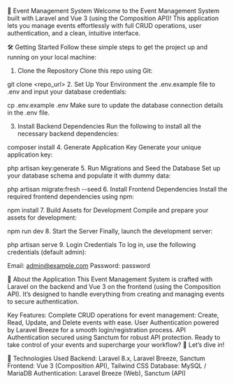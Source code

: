 🚀 Event Management System
Welcome to the Event Management System built with Laravel and Vue 3 (using the Composition API)! This application lets you manage events effortlessly with full CRUD operations, user authentication, and a clean, intuitive interface.

🛠️ Getting Started
Follow these simple steps to get the project up and running on your local machine:

1. Clone the Repository
Clone this repo using Git:


git clone <repo_url>
2. Set Up Your Environment
 the .env.example file to .env and input your database credentials:


cp .env.example .env
Make sure to update the database connection details in the .env file.

3. Install Backend Dependencies
Run the following to install all the necessary backend dependencies:


composer install
4. Generate Application Key
Generate your unique application key:


php artisan key:generate
5. Run Migrations and Seed the Database
Set up your database schema and populate it with dummy data:


php artisan migrate:fresh --seed
6. Install Frontend Dependencies
Install the required frontend dependencies using npm:

npm install
7. Build Assets for Development
Compile and prepare your assets for development:

npm run dev
8. Start the Server
Finally, launch the development server:

php artisan serve
9. Login Credentials
To log in, use the following credentials (default admin):

Email: admin@example.com
Password: password

🎯 About the Application
This Event Management System is crafted with Laravel on the backend and Vue 3 on the frontend (using the Composition API). It’s designed to handle everything from creating and managing events to secure authentication.

Key Features:
Complete CRUD operations for event management: Create, Read, Update, and Delete events with ease.
User Authentication powered by Laravel Breeze for a smooth login/registration process.
API Authentication secured using Sanctum for robust API protection.
Ready to take control of your events and supercharge your workflow? 🚀 Let’s dive in!

🔧 Technologies Used
Backend: Laravel 8.x, Laravel Breeze, Sanctum
Frontend: Vue 3 (Composition API), Tailwind CSS
Database: MySQL / MariaDB
Authentication: Laravel Breeze (Web), Sanctum (API)
